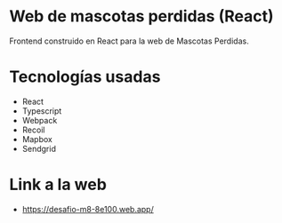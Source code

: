 # Web de mascotas perdidas (React)

Frontend construido en React para la web de Mascotas Perdidas.

# Tecnologías usadas

- React
- Typescript
- Webpack
- Recoil
- Mapbox
- Sendgrid


# Link a la web

- https://desafio-m8-8e100.web.app/

